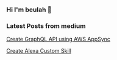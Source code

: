 ### Hi I'm beulah 👋

<!--
**beulahmercy/beulahmercy** is a ✨ _special_ ✨ repository because its `README.md` (this file) appears on your GitHub profile.

Here are some ideas to get you started:

- 🔭 I’m currently working on ...
- 🌱 I’m currently learning ...
- 👯 I’m looking to collaborate on ...
- 🤔 I’m looking for help with ...
- 💬 Ask me about ...
- 📫 How to reach me: ...
- 😄 Pronouns: ...
- ⚡ Fun fact: ...
-->


### Latest Posts from medium

[Create GraphQL API using AWS AppSync](https://medium.com/@beulamercie/design-graphql-api-using-aws-appsync-service-via-sam-template-e800d249038)

[Create Alexa Custom Skill](https://medium.com/@beulamercie/create-an-alexa-skill-and-host-the-custom-skill-as-a-web-service-e1abd3f40d89)
